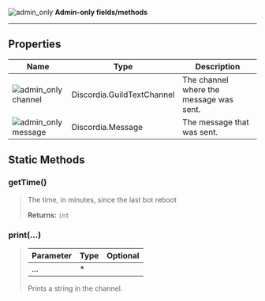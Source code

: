 ![admin_only](https://i.imgur.com/GWJg6TA.png) **Admin-only fields/methods**
***
## Properties
| Name | Type | Description |
|-|-|-|
| ![admin_only](https://i.imgur.com/GWJg6TA.png)channel | Discordia.GuildTextChannel | The channel where the message was sent. |
| ![admin_only](https://i.imgur.com/GWJg6TA.png)message | Discordia.Message | The message that was sent. |
## Static Methods
### getTime()
>
>The time, in minutes, since the last bot reboot
>
>**Returns:** `int`

### print(...)
>| Parameter | Type | Optional |
>|-|-|:-:|
>| ... | * |  |
>
>Prints a string in the channel.
